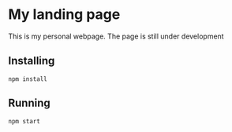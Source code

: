 # My landing page
This is my personal webpage. The page is still under development

## Installing
`npm install`

## Running
`npm start`
